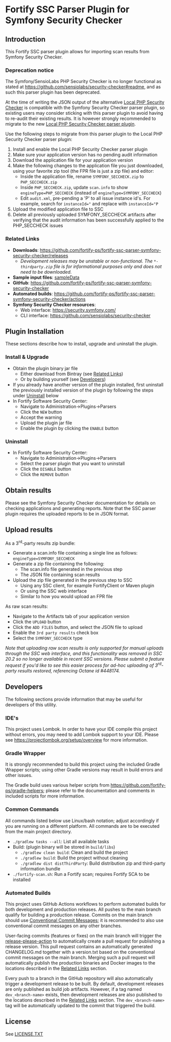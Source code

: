 <x-tag-head>
<x-tag-meta http-equiv="X-UA-Compatible" content="IE=edge"/>

<x-tag-script language="JavaScript"><!--
<X-INCLUDE url="https://cdn.jsdelivr.net/gh/highlightjs/cdn-release@10.0.0/build/highlight.min.js"/>
--></x-tag-script>

<x-tag-script language="JavaScript"><!--
<X-INCLUDE url="https://ajax.googleapis.com/ajax/libs/jquery/3.4.1/jquery.min.js" />
--></x-tag-script>

<x-tag-script language="JavaScript"><!--
<X-INCLUDE url="${gradleHelpersLocation}/spa_readme.js" />
--></x-tag-script>

<x-tag-style><!--
<X-INCLUDE url="https://cdn.jsdelivr.net/gh/highlightjs/cdn-release@10.0.0/build/styles/github.min.css" />
--></x-tag-style>

<x-tag-style><!--
<X-INCLUDE url="${gradleHelpersLocation}/spa_readme.css" />
--></x-tag-style>
</x-tag-head>

# Fortify SSC Parser Plugin for Symfony Security Checker

## Introduction

This Fortify SSC parser plugin allows for importing scan results from Symfony Security Checker.

### Deprecation notice

The Symfony/SensioLabs PHP Security Checker is no longer functional as stated at https://github.com/sensiolabs/security-checker#readme, and as such this parser plugin has been deprecated. 

At the time of writing the JSON output of the alternative [Local PHP Security Checker](https://github.com/fabpot/local-php-security-checker) is compatible with the Symfony Security Checker parser plugin, so existing users may consider sticking with this parser plugin to avoid having to re-audit their existing results. It is however strongly recommended to migrate to the new [Local PHP Security Checker parser plugin](https://github.com/fortify-ps/fortify-ssc-parser-php-security-checker).

Use the following steps to migrate from this parser plugin to the Local PHP Security Checker parser plugin:

1. Install and enable the Local PHP Security Checker parser plugin
2. Make sure your application version has no pending audit information
3. Download the application file for your application version
4. Make the following changes to the application file you just downloaded, using your favorite zip tool (the FPR file is just a zip file) and editor:
    * Inside the application file, rename `SYMFONY_SECCHECK.zip` to `PHP_SECCHECK.zip`
    * Inside `PHP_SECCHECK.zip`, update `scan.info` to show `engineType=PHP_SECCHECK` (instead of `engineType=SYMFONY_SECCHECK`)
    * Edit `audit.xml`, pre-pending a 'P' to all issue instance id's. For example, search for `instanceId="` and replace with `instanceId="P`
5. Upload the modified application file to SSC
6. Delete all previously uploaded SYMFONY_SECCHECK artifacts after verifying that the audit information has been successfully applied to the PHP_SECCHECK issues



### Related Links

* **Downloads**: https://github.com/fortify-ps/fortify-ssc-parser-symfony-security-checker/releases
    * _Development releases may be unstable or non-functional. The `*-thirdparty.zip` file is for informational purposes only and does not need to be downloaded._
* **Sample input files**: [sampleData](sampleData)
* **GitHub**: https://github.com/fortify-ps/fortify-ssc-parser-symfony-security-checker
* **Automated builds**: https://github.com/fortify-ps/fortify-ssc-parser-symfony-security-checker/actions
* **Symfony Security Checker resources**:
	* Web interface: https://security.symfony.com/
	* CLI interface: https://github.com/sensiolabs/security-checker


## Plugin Installation

These sections describe how to install, upgrade and uninstall the plugin.

### Install & Upgrade

* Obtain the plugin binary jar file
	* Either download from Bintray (see [Related Links](#related-links)) 
	* Or by building yourself (see [Developers](#developers))
* If you already have another version of the plugin installed, first uninstall the previously 
 installed version of the plugin by following the steps under [Uninstall](#uninstall) below
* In Fortify Software Security Center:
	* Navigate to Administration->Plugins->Parsers
	* Click the `NEW` button
	* Accept the warning
	* Upload the plugin jar file
	* Enable the plugin by clicking the `ENABLE` button
  
### Uninstall

* In Fortify Software Security Center:
	* Navigate to Administration->Plugins->Parsers
	* Select the parser plugin that you want to uninstall
	* Click the `DISABLE` button
	* Click the `REMOVE` button 


## Obtain results

Please see the Symfony Security Checker documentation for details on checking applications and 
generating reports. Note that the SSC parser plugin requires the uploaded reports to be in JSON
format.

## Upload results

As a 3<sup>rd</sup>-party results zip bundle:

* Generate a scan.info file containing a single line as follows:  
`engineType=SYMFONY_SECCHECK`
* Generate a zip file containing the following:
	* The scan.info file generated in the previous step
	* The JSON file containing scan results
* Upload the zip file generated in the previous step to SSC
	* Using any SSC client, for example FortifyClient or Maven plugin
	* Or using the SSC web interface
	* Similar to how you would upload an FPR file

As raw scan results:  

* Navigate to the Artifacts tab of your application version
* Click the `UPLOAD` button
* Click the `ADD FILES` button, and select the JSON file to upload
* Enable the `3rd party results` check box
* Select the `SYMFONY_SECCHECK` type

*Note that uploading raw scan results is only supported for manual uploads through the SSC web interface, and this functionality was removed in SSC 20.2 so no longer available in recent SSC versions. Please submit a feature request if you'd like to see this easier process for ad-hoc uploading of 3<sup>rd</sup>-party results restored, referencing Octane id #448174.*


## Developers

The following sections provide information that may be useful for developers of this utility.

### IDE's

This project uses Lombok. In order to have your IDE compile this project without errors, 
you may need to add Lombok support to your IDE. Please see https://projectlombok.org/setup/overview 
for more information.

### Gradle Wrapper

It is strongly recommended to build this project using the included Gradle Wrapper
scripts; using other Gradle versions may result in build errors and other issues.

The Gradle build uses various helper scripts from https://github.com/fortify-ps/gradle-helpers;
please refer to the documentation and comments in included scripts for more information. 

### Common Commands

All commands listed below use Linux/bash notation; adjust accordingly if you
are running on a different platform. All commands are to be executed from
the main project directory.

* `./gradlew tasks --all`: List all available tasks
* Build: (plugin binary will be stored in `build/libs`)
	* `./gradlew clean build`: Clean and build the project
	* `./gradlew build`: Build the project without cleaning
	* `./gradlew dist distThirdParty`: Build distribution zip and third-party information bundle
* `./fortify-scan.sh`: Run a Fortify scan; requires Fortify SCA to be installed

### Automated Builds

This project uses GitHub Actions workflows to perform automated builds for both development and production releases. All pushes to the main branch qualify for building a production release. Commits on the main branch should use [Conventional Commit Messages](https://www.conventionalcommits.org/en/v1.0.0/); it is recommended to also use conventional commit messages on any other branches.

User-facing commits (features or fixes) on the main branch will trigger the [release-please-action](https://github.com/google-github-actions/release-please-action) to automatically create a pull request for publishing a release version. This pull request contains an automatically generated CHANGELOG.md together with a version.txt based on the conventional commit messages on the main branch. Merging such a pull request will automatically publish the production binaries and Docker images to the locations described in the [Related Links](#related-links) section.

Every push to a branch in the GitHub repository will also automatically trigger a development release to be built. By default, development releases are only published as build job artifacts. However, if a tag named `dev_<branch-name>` exists, then development releases are also published to the locations described in the [Related Links](#related-links) section. The `dev_<branch-name>` tag will be automatically updated to the commit that triggered the build.


## License
<x-insert text="<!--"/>

See [LICENSE.TXT](LICENSE.TXT)

<x-insert text="-->"/>

<x-include url="file:LICENSE.TXT"/>

